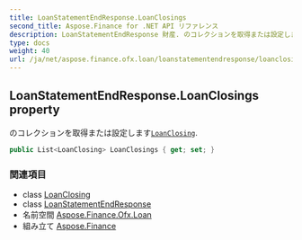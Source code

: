 ```yaml
---
title: LoanStatementEndResponse.LoanClosings
second_title: Aspose.Finance for .NET API リファレンス
description: LoanStatementEndResponse 財産. のコレクションを取得または設定しますLoanClosing.
type: docs
weight: 40
url: /ja/net/aspose.finance.ofx.loan/loanstatementendresponse/loanclosings/
---
```

## LoanStatementEndResponse.LoanClosings property

のコレクションを取得または設定します[`LoanClosing`](../../loanclosing/).

```csharp
public List<LoanClosing> LoanClosings { get; set; }
```

### 関連項目

* class [LoanClosing](../../loanclosing/)
* class [LoanStatementEndResponse](../)
* 名前空間 [Aspose.Finance.Ofx.Loan](../../loanstatementendresponse/)
* 組み立て [Aspose.Finance](../../../)


